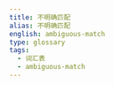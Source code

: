 ```yaml
---
title: 不明确匹配
alias: 不明确匹配
english: ambiguous-match
type: glossary
tags:
  - 词汇表
  - ambiguous-match
---
```

